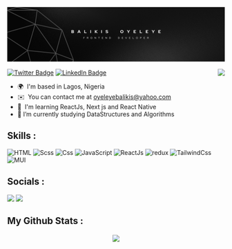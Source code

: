 <img src="Black Gradient Minimalist Corporate Business Personal Profile New LinkedIn Banner.png" />

[![Twitter Badge](https://img.shields.io/badge/Twitter-Profile-informational?style=flat&logo=twitter&logoColor=white&color=1CA2F1)](https://twitter.com/balikis_oyeleye)
[![LinkedIn Badge](https://img.shields.io/badge/LinkedIn-Profile-informational?style=flat&logo=linkedin&logoColor=white&color=0D76A8)](https://www.linkedin.com/in/balikis-oyeleye)
<a href=null><img src="https://komarev.com/ghpvc/?username=balikis-oyeleye&color=dc143c" align=right></a>


- 🌍  I'm based in Lagos, Nigeria
- ✉️  You can contact me at [oyeleyebalikis@yahoo.com](mailto:oyeleyebalikis@yahoo.com)
- 🧠  I'm learning ReactJs, Next js and React Native
- 🤯 I’m currently studying DataStructures and Algorithms

## **Skills :**

<p align="left">
<img src="https://img.shields.io/badge/html5-%23E34F26.svg?style=for-the-badge&logo=html5&logoColor=white" alt="HTML" />
<img src="https://img.shields.io/badge/scss-%231572B6.svg?style=for-the-badge&logo=sass&logoColor=white" alt="Scss" />
<img src="https://img.shields.io/badge/css3-%231572B6.svg?style=for-the-badge&logo=css3&logoColor=white" alt="Css" />
<img src="https://img.shields.io/badge/javascript-%23323330.svg?style=for-the-badge&logo=javascript&logoColor=%23F7DF1E" alt="JavaScript" />
<img src="https://img.shields.io/badge/react-%2320232a.svg?style=for-the-badge&logo=react&logoColor=%2361DAFB" alt="ReactJs"/>
<img src="https://img.shields.io/badge/redux-%23593d88.svg?style=for-the-badge&logo=redux&logoColor=white" alt="redux" />
<img src="https://img.shields.io/badge/tailwindcss-%2338B2AC.svg?style=for-the-badge&logo=tailwind-css&logoColor=white" alt="TailwindCss" />
<img src="https://img.shields.io/badge/MUI-%230081CB.svg?style=for-the-badge&logo=mui&logoColor=white" alt="MUI" />
</p>

## **Socials :**
<p align="left">
 <a href="https://www.linkedin.com/in/balikis-oyeleye" target="_blank" rel="noreferrer"><img src="https://img.shields.io/badge/linkedin-%230077B5.svg?style=for-the-badge&logo=linkedin&logoColor=white"/></a> 
 <a href="https://twitter.com/balikis_oyeleye" target="_blank" rel="noreferrer"><img src="https://img.shields.io/badge/Twitter-%231DA1F2.svg?style=for-the-badge&logo=Twitter&logoColor=white"/></a>
</p>

## **My Github Stats :**
<p align="center">
<img align="center" height="180em" src="https://github-readme-stats-eight-theta.vercel.app/api/top-langs/?username=balikis-oyeleye&layout=compact&langs_count=10&theme=dark"/>
</p>
